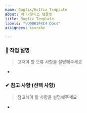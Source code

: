 ```yaml
---
name: Bugfix/Hotfix Template
about: 버그/핫픽스 템플릿
title: Bugfix Template
labels: "\U0001F4C4 Docs"
assignees: ssxrxbx

---
```


### 🐞 작업 설명
> 고쳐야 할 오류 사항을 설명해주세요

- 

### ✔︎ 참고 사항 (선택 사항)
> 참고해야 할 사항을 설명해주세요

-
